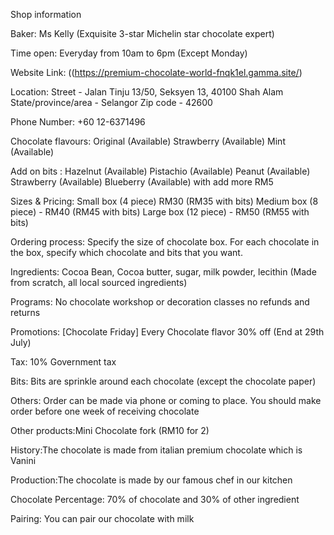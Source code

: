 Shop information

Baker: Ms Kelly (Exquisite 3-star Michelin star chocolate expert)

Time open: Everyday from 10am to 6pm (Except Monday)

Website Link: ((https://premium-chocolate-world-fnqk1el.gamma.site/)

Location: Street - Jalan Tinju 13/50, Seksyen 13, 40100 Shah Alam State/province/area - Selangor Zip code - 42600

Phone Number: +60 12-6371496

Chocolate flavours: Original (Available) Strawberry (Available) Mint (Available)

Add on bits : Hazelnut (Available) Pistachio (Available) Peanut (Available) Strawberry (Available) Blueberry (Available) with add more RM5

Sizes & Pricing: Small box (4 piece) RM30 (RM35 with bits) Medium box (8 piece) - RM40 (RM45 with bits) Large box (12 piece)  - RM50 (RM55 with bits)

Ordering process: Specify the size of chocolate box. For each chocolate in the box, specify which chocolate and bits that you want. 

Ingredients: Cocoa Bean, Cocoa butter, sugar, milk powder, lecithin (Made from scratch, all local sourced ingredients)

Programs: No chocolate workshop or decoration classes no refunds and returns

Promotions: [Chocolate Friday] Every Chocolate flavor 30% off (End at 29th July)

Tax: 10% Government tax

Bits: Bits are sprinkle around each chocolate (except the chocolate paper)

Others: Order can be made via phone or coming to place. You should make order before one week of receiving chocolate

Other products:Mini Chocolate fork (RM10 for 2)

History:The chocolate is made from italian premium chocolate which is Vanini

Production:The chocolate is made by our famous chef in our kitchen

Chocolate Percentage: 70% of chocolate and 30% of other ingredient

Pairing: You can pair our chocolate with milk
